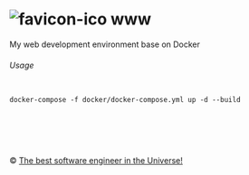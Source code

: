 ![favicon-ico] www
=======

My web development environment base on Docker

###### Usage

```

docker-compose -f docker/docker-compose.yml up -d --build

```

&nbsp;
============
&copy; [The best software engineer in the Universe!](http://metlinskyi.com/)

[favicon-ico]: https://raw.github.com/metlinskyi/www/master/favicon.png